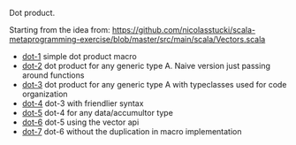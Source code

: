 Dot product.

Starting from the idea from: https://github.com/nicolasstucki/scala-metaprogramming-exercise/blob/master/src/main/scala/Vectors.scala

  * [dot-1](dot-1) simple dot product macro
  * [dot-2](dot-2) dot product for any generic type A. Naive version just
    passing around functions
  * [dot-3](dot-3) dot product for any generic type A with typeclasses used for
    code organization
  * [dot-4](dot-3) dot-3 with friendlier syntax
  * [dot-5](dot-5) dot-4 for any data/accumultor type
  * [dot-6](dot-6) dot-5 using the vector api
  * [dot-7](dot-7) dot-6 without the duplication in macro implementation
